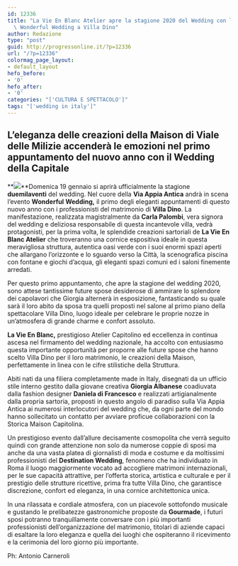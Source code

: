 ```yaml
---
id: 12336
title: "La Vie En Blanc Atelier apre la stagione 2020 del Wedding con l\u2019evento\
  \ Wonderful Wedding a Villa Dino"
author: Redazione
type: "post"
guid: http://progressonline.it/?p=12336
url: "/?p=12336"
colormag_page_layout:
- default_layout
hefo_before:
- '0'
hefo_after:
- '0'
categories: "['CULTURA E SPETTACOLO']"
tags: "['wedding in italy']"
---
```


## **L’eleganza delle creazioni della Maison di Viale delle Milizie accenderà le emozioni nel primo appuntamento del nuovo anno con il Wedding della Capitale**

 **![](https://progressonline.it/wp-content/uploads/2020/01/AntonioCarneroliFotografo08-300x200.jpg)**Domenica 19 gennaio si aprirà ufficialmente la stagione **duemilaventi** del wedding. Nel cuore della **Via Appia Antica** andrà in scena l’evento **Wonderful** **Wedding,** il primo degli eleganti appuntamenti di questo nuovo anno con i professionisti del matrimonio di **Villa Dino**. La manifestazione, realizzata magistralmente da **Carla Palombi**, vera signora del wedding e deliziosa responsabile di questa incantevole villa, vedrà protagonisti, per la prima volta, le splendide creazioni sartoriali de **La Vie En Blanc Atelier** che troveranno una cornice espositiva ideale in questa meravigliosa struttura, autentica oasi verde con i suoi enormi spazi aperti che allargano l’orizzonte e lo sguardo verso la Città, la scenografica piscina con fontane e giochi d’acqua, gli eleganti spazi comuni ed i saloni finemente arredati.

Per questo primo appuntamento, che apre la stagione del wedding 2020, sono attese tantissime future spose desiderose di ammirare lo splendore dei capolavori che Giorgia alternerà in esposizione, fantasticando su quale sarà il loro abito da sposa tra quelli proposti nel salone al primo piano della spettacolare Villa Dino, luogo ideale per celebrare le proprie nozze in un’atmosfera di grande charme e confort assoluto.

**La Vie En Blanc,** prestigioso Atelier Capitolino ed eccellenza in continua ascesa nel firmamento del wedding nazionale, ha accolto con entusiasmo questa importante opportunità per proporre alle future spose che hanno scelto Villa Dino per il loro matrimonio, le creazioni della Maison, perfettamente in linea con le cifre stilistiche della Struttura.

Abiti nati da una filiera completamente made in Italy, disegnati da un ufficio stile interno gestito dalla giovane creativa **Giorgia Albanese** coadiuvata dalla fashion designer **Daniela di Francesco** e realizzati artigianalmente dalla propria sartoria, proposti in questo angolo di paradiso sulla Via Appia Antica ai numerosi interlocutori del wedding che, da ogni parte del mondo hanno sollecitato un contatto per avviare proficue collaborazioni con la Storica Maison Capitolina.

Un prestigioso evento dall’allure decisamente cosmopolita che verrà seguito quindi con grande attenzione non solo da numerose coppie di sposi ma anche da una vasta platea di giornalisti di moda e costume e da moltissimi professionisti del **Destination Wedding**, fenomeno che ha individuato in Roma il luogo maggiormente vocato ad accogliere matrimoni internazionali, per le sue capacità attrattive, per l’offerta storica, artistica e culturale e per il prestigio delle strutture ricettive, prima fra tutte Villa Dino, che garantisce discrezione, confort ed eleganza, in una cornice architettonica unica.

In una rilassata e cordiale atmosfera, con un piacevole sottofondo musicale e gustando le prelibatezze gastronomiche proposte da **Gourmade**, i futuri sposi potranno tranquillamente conversare con i più importanti professionisti dell’organizzazione del matrimonio, titolari di aziende capaci di esaltare la loro eleganza e quella dei luoghi che ospiteranno il ricevimento e la cerimonia del loro giorno più importante.

Ph: Antonio Carneroli